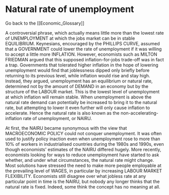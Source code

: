 # Natural rate of unemployment

Go back to the [[Economic_Glossary]]


A controversial phrase, which actually means little more than the lowest rate of UNEMPLOYMENT at which the jobs market can be in stable EQUILIBRIUM. Keynesians, encouraged by the PHILLIPS CURVE, assumed that a GOVERNMENT could lower the rate of unemployment if it was willing to accept a little more INFLATION. However, economists such as MILTON FRIEDMAN argued that this supposed inflation-for-jobs trade-off was in fact a trap. Governments that tolerated higher inflation in the hope of lowering unemployment would find that joblessness dipped only briefly before returning to its previous level, while inflation would rise and stay high. Instead, they argued, unemployment has an equilibrium or natural rate, determined not by the amount of DEMAND in an economy but by the structure of the LABOUR market. This is the lowest level of unemployment at which inflation will remain stable. When unemployment is above the natural rate demand can potentially be increased to bring it to the natural rate, but attempting to lower it even further will only cause inflation to accelerate. Hence the natural rate is also known as the non-accelerating-inflation rate of unemployment, or NAIRU.

At first, the NAIRU became synonymous with the view that MACROECONOMIC POLICY could not conquer unemployment. It was often used to justify policy inaction even when unemployment rose to more than 10% of workers in industrialised countries during the 1980s and 1990s, even though economists' estimates of the NAIRU differed hugely. More recently, economists looking for ways to reduce unemployment have started to ask whether, and under what circumstances, the natural rate might change. Most solutions have stressed the need to make more people employable at the prevailing level of WAGES, in particular by increasing LABOUR MARKET FLEXIBILITY. Econ­omists still disagree over what jobless rate at any particular point in time is the NAIRU, but nobody any longer thinks that the natural rate is fixed. Indeed, some think the concept has no meaning at all.


